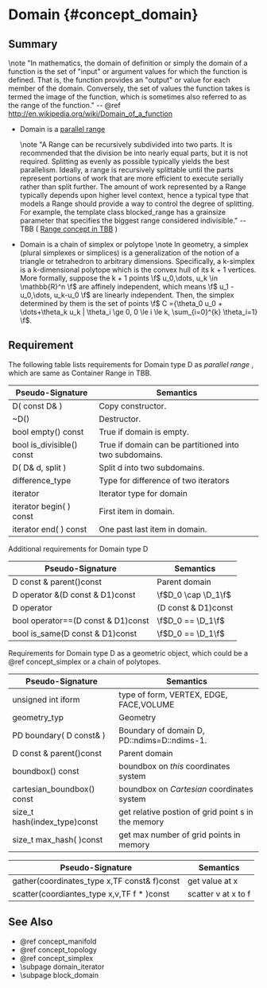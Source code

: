 Domain {#concept_domain}
=========================================

## Summary

 \note  "In mathematics, the  domain of definition or simply the domain of a function is the set of "input" or argument values for which the function is defined. That is, the function provides an "output" or value for each member of the domain.  Conversely, the set of values the function takes is termed the image of the function, which is sometimes also referred to as the  range of the function."  -- @ref http://en.wikipedia.org/wiki/Domain_of_a_function
 
  - Domain is a [parallel range](https://www.threadingbuildingblocks.org/docs/help/reference/containers_overview/container_range_concept.htm)

 	\note  "A Range can be recursively subdivided into two parts. It is recommended that the division be into nearly equal parts, but it is not required. Splitting as evenly as possible typically yields the best parallelism. Ideally, a range is recursively splittable until the parts represent portions of work that are more efficient to execute serially rather than split further. The amount of work represented by a Range typically depends upon higher level context, hence a typical type that models a Range should provide a way to control the degree of splitting. For example, the template class blocked_range has a grainsize parameter that specifies the biggest range considered indivisible." -- TBB  ( [Range concept in TBB](https://www.threadingbuildingblocks.org/docs/help/reference/algorithms/range_concept.htm) )
 	
 - Domain is a chain of simplex or polytope 
   \note In geometry, a simplex (plural simplexes or simplices) is a generalization of the notion of a triangle or tetrahedron to arbitrary dimensions. Specifically, a k-simplex is a k-dimensional polytope which is the convex hull of its k + 1 vertices. More formally, suppose the k + 1 points \f$ u_0,\dots, u_k \in \mathbb{R}^n \f$ are affinely independent, which means \f$ u_1 - u_0,\dots, u_k-u_0 \f$ are linearly independent. Then, the simplex determined by them is the set of points  \f$    C =\{\theta_0 u_0 + \dots+\theta_k u_k | \theta_i \ge 0, 0 \le i \le k, \sum_{i=0}^{k} \theta_i=1\}  \f$.

## Requirement 
The following table lists requirements for  Domain type D as _parallel range_ , which are same as Container Range in TBB.

 Pseudo-Signature  				| Semantics
 -------------------------------|--------------
 D( const D& ) 					| Copy constructor.
 ~D() 							| Destructor.
 bool empty() const 			| True if domain is empty.
 bool is_divisible() const 		| True if domain can be partitioned into two subdomains.
 D( D& d, split ) 				| Split d into two subdomains.
 difference_type 				| Type for difference of two iterators
 iterator 						| Iterator type for domain
 iterator begin(  ) const		| First item in domain.
 iterator end(  ) const 		| One past last item in domain. 
	



Additional requirements for  Domain type D 

 Pseudo-Signature  				| Semantics
 -------------------------------|-------------
 D const & parent()const		| Parent domain
 D operator &(D const & D1)const		| \f$D_0 \cap \D_1\f$
 D operator |(D const & D1)const		| \f$D_0 \cup \D_1\f$
 bool operator==(D const & D1)const		| \f$D_0 == \D_1\f$
 bool is_same(D const & D1)const		| \f$D_0 == \D_1\f$   

Requirements for  Domain type D as a geometric object, which could be a @ref concept_simplex or a chain of polytopes. 

 Pseudo-Signature  				| Semantics
 -------------------------------|-------------
 unsigned int iform				| type of form, VERTEX, EDGE, FACE,VOLUME
 geometry_typ					| Geometry 
 PD boundary(  D const& )		| Boundary of domain D, PD::ndims=D::ndims-1.
 D const & parent()const		| Parent domain
 boundbox() const				| boundbox on _this_ coordinates system
 cartesian_boundbox() const		| boundbox on _Cartesian_ coordinates system
 size_t hash(index_type)const 	| get relative  postion of  grid point s in the memory  
 size_t max_hash( )const 		| get max number of grid points in memory




 Pseudo-Signature  				| Semantics
 -------------------------------|-------------
 gather(coordinates_type x,TF const& f)const 	| get value at x
 scatter(coordiantes_type x,v,TF f *  )const 	| scatter v at x to f
 
 

##  See Also
- @ref concept_manifold
- @ref concept_topology
- @ref concept_simplex
- \subpage domain_iterator
- \subpage block_domain	 